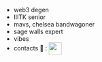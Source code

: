 * web3 degen
* IIITK senior
* mavs, chelsea bandwagoner
* sage walls expert
* vibes
* contacts 🥺 :  <a href="https://www.linkedin.com/in/charles-v-j-641913187/" target="blank"><img align="center" src="https://img.icons8.com/color/344/linkedin-circled--v3.png" alt="" height="30" width="30" /></a>
